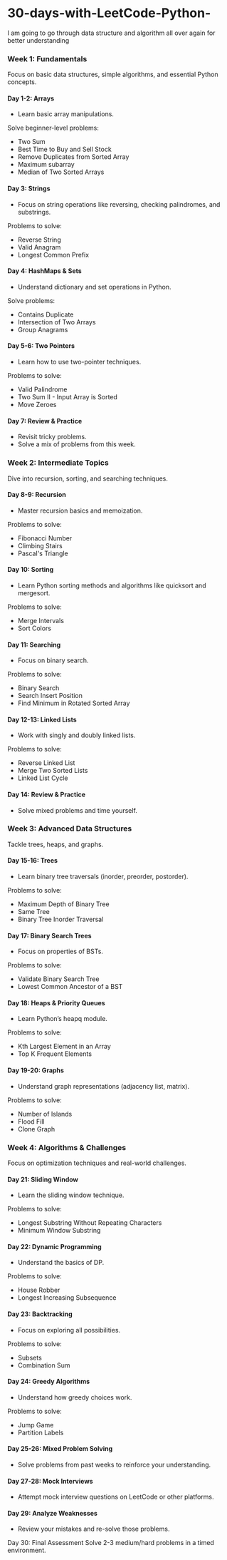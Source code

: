 # 30-days-with-LeetCode-Python-
I am going to go through data structure and algorithm all over again for better understanding

### Week 1: Fundamentals
Focus on basic data structures, simple algorithms, and essential Python concepts.

#### Day 1-2: Arrays
 - Learn basic array manipulations.
   
Solve beginner-level problems:
 - Two Sum
 - Best Time to Buy and Sell Stock
 - Remove Duplicates from Sorted Array
 - Maximum subarray
 - Median of Two Sorted Arrays

#### Day 3: Strings
 - Focus on string operations like reversing, checking palindromes, and substrings.
   
Problems to solve:
 - Reverse String
 - Valid Anagram
 - Longest Common Prefix

#### Day 4: HashMaps & Sets
 - Understand dictionary and set operations in Python.
   
Solve problems:
 - Contains Duplicate
 - Intersection of Two Arrays
 - Group Anagrams

#### Day 5-6: Two Pointers
 - Learn how to use two-pointer techniques.
   
Problems to solve:
 - Valid Palindrome
 - Two Sum II - Input Array is Sorted
 - Move Zeroes

#### Day 7: Review & Practice
 - Revisit tricky problems.
 - Solve a mix of problems from this week.

### Week 2: Intermediate Topics
Dive into recursion, sorting, and searching techniques.

#### Day 8-9: Recursion
 - Master recursion basics and memoization.
   
Problems to solve:
 - Fibonacci Number
 - Climbing Stairs
 - Pascal's Triangle

#### Day 10: Sorting
- Learn Python sorting methods and algorithms like quicksort and mergesort.
  
Problems to solve:
 - Merge Intervals
 - Sort Colors

#### Day 11: Searching
 - Focus on binary search.
   
Problems to solve:
 - Binary Search
 - Search Insert Position
 - Find Minimum in Rotated Sorted Array

#### Day 12-13: Linked Lists
 - Work with singly and doubly linked lists.
   
Problems to solve:
 - Reverse Linked List
 - Merge Two Sorted Lists
 - Linked List Cycle

#### Day 14: Review & Practice
 - Solve mixed problems and time yourself.

### Week 3: Advanced Data Structures
Tackle trees, heaps, and graphs.

#### Day 15-16: Trees
 - Learn binary tree traversals (inorder, preorder, postorder).
   
Problems to solve:
 - Maximum Depth of Binary Tree
 - Same Tree
 - Binary Tree Inorder Traversal

#### Day 17: Binary Search Trees
 - Focus on properties of BSTs.
   
Problems to solve:
 - Validate Binary Search Tree
 - Lowest Common Ancestor of a BST

#### Day 18: Heaps & Priority Queues
 - Learn Python’s heapq module.
   
Problems to solve:
 - Kth Largest Element in an Array
 - Top K Frequent Elements

#### Day 19-20: Graphs
 - Understand graph representations (adjacency list, matrix).
   
Problems to solve:
 - Number of Islands
 - Flood Fill
 - Clone Graph

### Week 4: Algorithms & Challenges
Focus on optimization techniques and real-world challenges.

#### Day 21: Sliding Window
 - Learn the sliding window technique.
   
Problems to solve:
 - Longest Substring Without Repeating Characters
 - Minimum Window Substring

#### Day 22: Dynamic Programming
 - Understand the basics of DP.
   
Problems to solve:
 - House Robber
 - Longest Increasing Subsequence

#### Day 23: Backtracking
 - Focus on exploring all possibilities.
   
Problems to solve:
 - Subsets
 - Combination Sum

#### Day 24: Greedy Algorithms
 - Understand how greedy choices work.
   
Problems to solve:
 - Jump Game
 - Partition Labels

#### Day 25-26: Mixed Problem Solving
 - Solve problems from past weeks to reinforce your understanding.

#### Day 27-28: Mock Interviews
 - Attempt mock interview questions on LeetCode or other platforms.

#### Day 29: Analyze Weaknesses
 - Review your mistakes and re-solve those problems.

Day 30: Final Assessment
Solve 2-3 medium/hard problems in a timed environment.
